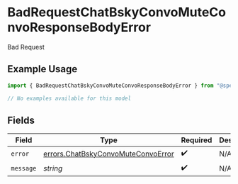 # BadRequestChatBskyConvoMuteConvoResponseBodyError

Bad Request

## Example Usage

```typescript
import { BadRequestChatBskyConvoMuteConvoResponseBodyError } from "@speakeasy-sdks/bluesky/models/errors";

// No examples available for this model
```

## Fields

| Field                                                                                    | Type                                                                                     | Required                                                                                 | Description                                                                              |
| ---------------------------------------------------------------------------------------- | ---------------------------------------------------------------------------------------- | ---------------------------------------------------------------------------------------- | ---------------------------------------------------------------------------------------- |
| `error`                                                                                  | [errors.ChatBskyConvoMuteConvoError](../../models/errors/chatbskyconvomuteconvoerror.md) | :heavy_check_mark:                                                                       | N/A                                                                                      |
| `message`                                                                                | *string*                                                                                 | :heavy_check_mark:                                                                       | N/A                                                                                      |